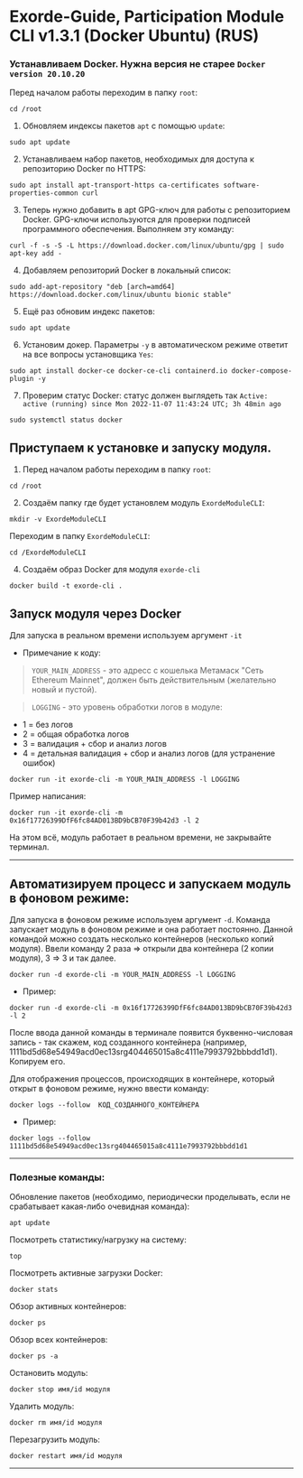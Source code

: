# Exorde-Guide, Participation Module CLI v1.3.1 (Docker Ubuntu) (RUS)

### Устанавливаем Docker. Нужна версия не старее `Docker version 20.10.20`

Перед началом работы переходим в папку `root`:

```
cd /root
```

1. Обновляем индексы пакетов `apt` с помощью `update`:

```
sudo apt update
```
2. Устанавливаем набор пакетов, необходимых для доступа к репозиторию Docker по HTTPS:

```
sudo apt install apt-transport-https ca-certificates software-properties-common curl 
```

3. Теперь нужно добавить в apt GPG-ключ для работы с репозиторием Docker. GPG-ключи используются для проверки подписей программного обеспечения. Выполняем эту команду:

```
curl -f -s -S -L https://download.docker.com/linux/ubuntu/gpg | sudo apt-key add -
```

4. Добавляем репозиторий Docker в локальный список:

```
sudo add-apt-repository "deb [arch=amd64] https://download.docker.com/linux/ubuntu bionic stable"
```

5. Ещё раз обновим индекс пакетов:

```
sudo apt update
```

6. Установим докер. Параметры `-y` в автоматическом режиме ответит на все вопросы установщика `Yes`:

```
sudo apt install docker-ce docker-ce-cli containerd.io docker-compose-plugin -y
```

7. Проверим статус Docker: статус должен выглядеть так `Active: active (running) since Mon 2022-11-07 11:43:24 UTC; 3h 48min ago` 

```
sudo systemctl status docker
```



## Приступаем к установке и запуску модуля.

1. Перед началом работы переходим в папку `root`:

```
cd /root
```

2. Создаём папку где будет установлем модуль `ExordeModuleCLI`:

```
mkdir -v ExordeModuleCLI
```

Переходим в папку `ExordeModuleCLI`:

```
cd /ExordeModuleCLI
```

4. Создаём образ Docker для модуля `exorde-cli`

```
docker build -t exorde-cli . 
```

## Запуск модуля через Docker 

Для запуска в реальном времени используем аргумент `-it`

* Примечание к коду:

>`YOUR_MAIN_ADDRESS` - это адресс с кошелька Метамаск "Сеть Ethereum Mainnet", должен быть действительным (желательно новый и пустой).

>`LOGGING` - это уровень обработки логов в модуле:

* 1 = без логов
* 2 = общая обработка логов
* 3 = валидация + сбор и анализ логов
* 4 = детальная валидация + сбор и анализ логов (для устранение ошибок)

```
docker run -it exorde-cli -m YOUR_MAIN_ADDRESS -l LOGGING
```

Пример написания:

```
docker run -it exorde-cli -m 0x16f17726399DfF6fc84AD013BD9bCB70F39b42d3 -l 2
```
На этом всё, модуль работает в реальном времени, не закрывайте терминал.

---

## Автоматизируем процесс и запускаем модуль в фоновом режиме:

Для запуска в фоновом режиме используем аргумент `-d`. Команда запускает модуль в фоновом режиме и она работает постоянно. Данной командой можно создать несколько контейнеров (несколько копий модуля). Ввели команду 2 раза => открыли два контейнера (2 копии модуля), 3 => 3 и так далее.

```
docker run -d exorde-cli -m YOUR_MAIN_ADDRESS -l LOGGING
```

* Пример:

```
docker run -d exorde-cli -m 0x16f17726399DfF6fc84AD013BD9bCB70F39b42d3 -l 2
```
После ввода данной команды в терминале появится буквенно-числовая запись - так скажем, код созданного контейнера (например, 1111bd5d68e54949acd0ec13srg404465015a8c4111e7993792bbbdd1d1). Копируем его.

Для отображения процессов, происходящих в контейнере, который открыт в фоновом режиме, нужно ввести команду:

```
docker logs --follow  КОД_СОЗДАННОГО_КОНТЕЙНЕРА
```

* Пример:

```
docker logs --follow  1111bd5d68e54949acd0ec13srg404465015a8c4111e7993792bbbdd1d1
```

---

### Полезные команды:

Обновление пакетов (необходимо, периодически проделывать, если не срабатывает какая-либо очевидная команда):

```
apt update
```

Посмотреть статистику/нагрузку на систему:

```
top
```

Посмотреть активные загрузки Docker:

```
docker stats
```

Обзор активных контейнеров:

```
docker ps
```

Обзор всех контейнеров:

```
docker ps -a
```

Остановить модуль:

```
docker stop имя/id модуля 
```

Удалить модуль:

```
docker rm имя/id модуля 
```

Перезагрузить модуль:

```
docker restart имя/id модуля
```


---
